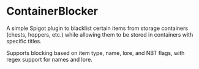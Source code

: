 # ContainerBlocker
A simple Spigot plugin to blacklist certain items from storage containers (chests, hoppers, etc.) while allowing them to be stored in containers with specific titles.

Supports blocking based on item type, name, lore, and NBT flags, with regex support for names and lore.
